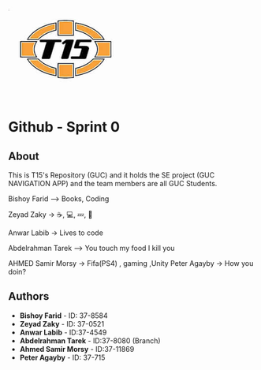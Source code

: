 ﻿![Logo](team15-logo.jpg)
# Github - Sprint 0

## About
This is T15's Repository (GUC) and it holds the SE project (GUC NAVIGATION APP) and the team members are all GUC Students.

Bishoy Farid --> Books, Coding

Zeyad Zaky -> ☕, 💻, 💤,  🔁

Anwar Labib -> Lives to code

Abdelrahman Tarek --> You touch my food I kill you

AHMED Samir Morsy -> Fifa(PS4) , gaming ,Unity
Peter Agayby -> How you doin?

## Authors

* **Bishoy Farid** - ID: 37-8584
* **Zeyad Zaky** - ID: 37-0521
* **Anwar Labib** - ID:37-4549
* **Abdelrahman Tarek** - ID:37-8080 (Branch)
* **Ahmed Samir Morsy** - ID:37-11869
* **Peter Agayby** - ID: 37-715
